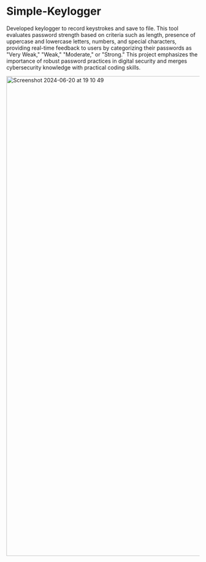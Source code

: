 # Simple-Keylogger
Developed keylogger to record keystrokes and save to file.
This tool evaluates password strength based on criteria such as length, presence of uppercase and lowercase letters, numbers, and special characters, providing real-time feedback to users by categorizing their passwords as "Very Weak," "Weak," "Moderate," or "Strong." This project emphasizes the importance of robust password practices in digital security and merges cybersecurity knowledge with practical coding skills. 

<img width="1250" alt="Screenshot 2024-06-20 at 19 10 49" src="https://github.com/Willborn6969/Implement-Caesar-Cipher/assets/142813401/ef460162-0714-4813-9a00-475bd454342e">
